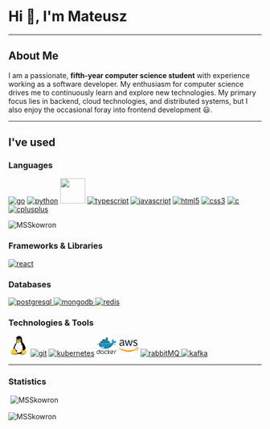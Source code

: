 <h1 align="left">Hi 👋, I'm Mateusz</h1>

<hr/>

<h2 align="left">About Me</h2>

I am a passionate, **fifth-year computer science student** with experience working as a software developer. My enthusiasm for computer science drives me to continuously learn and explore new technologies. My primary focus lies in backend, cloud technologies, and distributed systems, but I also enjoy the occasional foray into frontend development 😃.

<hr/>

<h2 align="left">I've used</h2>
<h3 align="left">Languages</h3>
<p align="left"> 
<a href="https://golang.org" target="_blank" rel="noreferrer"> <img src="https://icongr.am/devicon/go-original.svg?size=50&color=currentColor" alt="go" width="50" height="50"/></a>
<a href="https://www.python.org" target="_blank" rel="noreferrer"> <img src="https://icongr.am/devicon/python-original.svg?size=50&color=currentColor" alt="python" width="50" height="50"/></a>
<a href="https://www.java.com" target="_blank" rel="noreferrer"> <img src="https://icongr.am/devicon/java-original.svg?size=50&color=currentColor alt="java" width="50" height="50"/></a>
<a href="https://www.typescriptlang.org/" target="_blank" rel="noreferrer"> <img src="https://icongr.am/devicon/typescript-original.svg?size=50&color=currentColor" alt="typescript" width="50" height="50"/></a>
<a href="https://developer.mozilla.org/en-US/docs/Web/JavaScript" target="_blank" rel="noreferrer"> <img src="https://icongr.am/devicon/javascript-original.svg?size=50&color=currentColor" alt="javascript" width="50" height="50"/></a>
<a href="https://www.w3.org/html/" target="_blank" rel="noreferrer"> <img src="https://icongr.am/devicon/html5-original.svg?size=50&color=currentColor" alt="html5" width="50" height="50"/></a>
<a href="https://www.w3schools.com/css/" target="_blank" rel="noreferrer"> <img src="https://icongr.am/devicon/css3-original.svg?size=50&color=currentColor" alt="css3" width="50" height="50"/></a>  
<a href="https://www.cprogramming.com/" target="_blank" rel="noreferrer"> <img src="https://icongr.am/devicon/c-original.svg?size=50&color=currentColor" alt="c" width="50" height="50"/> </a>
<a href="https://www.w3schools.com/cpp/" target="_blank" rel="noreferrer"> <img src="https://icongr.am/devicon/cplusplus-original.svg?size=50&color=currentColor" alt="cplusplus" width="50" height="50"/> </a>
<p><img align="" src="https://github-readme-stats.vercel.app/api/top-langs?username=MSSkowron&show_icons=true&locale=en&layout=compact&hide=html,jupyter%20notebook" alt="MSSkowron" /></p>

<h3 align="left">Frameworks & Libraries</h3>
<a href="https://reactjs.org/" target="_blank" rel="noreferrer"> <img src="https://icongr.am/devicon/react-original.svg?size=50&color=currentColor" alt="react" width="50" height="50"/> </a>

<h3 align="left">Databases</h3>
<a href="https://www.postgresql.org" target="_blank" rel="noreferrer"> <img src="https://icongr.am/devicon/postgresql-original.svg?size=50&color=currentColor" alt="postgresql" width="50" height="50"/> </a>
<a href="https://www.mongodb.com/" target="_blank" rel="noreferrer"> <img src="https://icongr.am/devicon/mongodb-original.svg?size=50&color=currentColor" alt="mongodb" width="50" height="50"/> </a>
<a href="https://redis.io" target="_blank" rel="noreferrer"> <img src="https://icongr.am/devicon/redis-original.svg?size=50&color=currentColor" alt="redis" width="50" height="50"/> </a>

<h3 align="left">Technologies & Tools</h3>
<a href="https://www.linux.org/" target="_blank" rel="noreferrer"> <img src="https://raw.githubusercontent.com/devicons/devicon/master/icons/linux/linux-original.svg" alt="linux" width="40" height="40"/></a>
<a href="https://git-scm.com/" target="_blank" rel="noreferrer"> <img src="https://www.vectorlogo.zone/logos/git-scm/git-scm-icon.svg" alt="git" width="40" height="40"/></a>
<a href="https://kubernetes.io" target="_blank" rel="noreferrer"> <img src="https://www.vectorlogo.zone/logos/kubernetes/kubernetes-icon.svg" alt="kubernetes" width="40" height="40"/></a> 
<a href="https://www.docker.com/" target="_blank" rel="noreferrer"> <img src="https://raw.githubusercontent.com/devicons/devicon/master/icons/docker/docker-original-wordmark.svg" alt="docker" width="40" height="40"/></a>
<a href="https://aws.amazon.com" target="_blank" rel="noreferrer"> <img src="https://raw.githubusercontent.com/devicons/devicon/master/icons/amazonwebservices/amazonwebservices-original-wordmark.svg" alt="aws" width="40" height="40"/></a>
<a href="https://www.rabbitmq.com" target="_blank" rel="noreferrer"> <img src="https://www.vectorlogo.zone/logos/rabbitmq/rabbitmq-icon.svg" alt="rabbitMQ" width="40" height="40"/> </a>
<a href="https://kafka.apache.org/" target="_blank" rel="noreferrer"> <img src="https://www.vectorlogo.zone/logos/apache_kafka/apache_kafka-icon.svg" alt="kafka" width="40" height="40"/> </a>
</p>

<hr/>

<h3 align="left">Statistics</h3>
<p>&nbsp;<img align="center" src="https://github-readme-stats.vercel.app/api?username=MSSkowron&show_icons=true&locale=en" alt="MSSkowron" /></p>
<p><img align="center" src="https://github-readme-streak-stats.herokuapp.com/?user=MSSkowron&" alt="MSSkowron" /></p>
